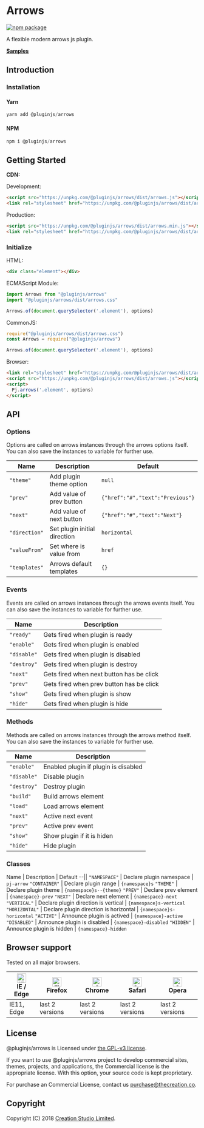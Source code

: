 # Arrows

[![npm package](https://img.shields.io/npm/v/@pluginjs/arrows.svg)](https://www.npmjs.com/package/@pluginjs/arrows)

A flexible modern arrows js plugin.

**[Samples](https://codesandbox.io/s/github/pluginjs/pluginjs/tree/master/modules/arrows/samples)**

## Introduction
### Installation

#### Yarn

```javascript
yarn add @pluginjs/arrows
```

#### NPM

```javascript
npm i @pluginjs/arrows
```

## Getting Started

**CDN:**

Development:

```html
<script src="https://unpkg.com/@pluginjs/arrows/dist/arrows.js"></script>
<link rel="stylesheet" href="https://unpkg.com/@pluginjs/arrows/dist/arrows.css">
```

Production:

```html
<script src="https://unpkg.com/@pluginjs/arrows/dist/arrows.min.js"></script>
<link rel="stylesheet" href="https://unpkg.com/@pluginjs/arrows/dist/arrows.min.css">
```

### Initialize

HTML:

```html
<div class="element"></div>
```

ECMAScript Module:

```javascript
import Arrows from "@pluginjs/arrows"
import "@pluginjs/arrows/dist/arrows.css"

Arrows.of(document.querySelector('.element'), options)
```

CommonJS:

```javascript
require("@pluginjs/arrows/dist/arrows.css")
const Arrows = require("@pluginjs/arrows")

Arrows.of(document.querySelector('.element'), options)
```

Browser:

```html
<link rel="stylesheet" href="https://unpkg.com/@pluginjs/arrows/dist/arrows.css">
<script src="https://unpkg.com/@pluginjs/arrows/dist/arrows.js"></script>
<script>
  Pj.arrows('.element', options)
</script>
```

## API

### Options

Options are called on arrows instances through the arrows options itself.
You can also save the instances to variable for further use.

Name | Description | Default
--|--|--
`"theme"` | Add plugin theme option | `null`
`"prev"` | Add value of prev button | `{"href":"#","text":"Previous"}`
`"next"` | Add value of next button | `{"href":"#","text":"Next"}`
`"direction"` | Set plugin initial direction | `horizontal`
`"valueFrom"` | Set where is value from | `href`
`"templates"` | Arrows default templates | `{}`

### Events

Events are called on arrows instances through the arrows events itself.
You can also save the instances to variable for further use.

Name | Description
--|--
`"ready"` | Gets fired when plugin is ready
`"enable"` | Gets fired when plugin is enabled
`"disable"` | Gets fired when plugin is disabled
`"destroy"` | Gets fired when plugin is destroy
`"next"` | Gets fired when next button has be click
`"prev"` | Gets fired when prev button has be click
`"show"` | Gets fired when plugin is show
`"hide"` | Gets fired when plugin is hide

### Methods

Methods are called on arrows instances through the arrows method itself.
You can also save the instances to variable for further use.

Name | Description
--|--
`"enable"` | Enabled plugin if plugin is disabled
`"disable"` | Disable plugin
`"destroy"` | Destroy plugin
`"build"` | Build arrows element
`"load"` | Load arrows element
`"next"` | Active next event
`"prev"` | Active prev event
`"show"` | Show plugin if it is hiden
`"hide"` | Hide plugin

### Classes

Name | Description | Default
--||
`"NAMESPACE"` | Declare plugin namespace | `pj-arrow`
`"CONTAINER"` | Declare plugin range | `{namespace}s`
`"THEME"` | Declare plugin theme | `{namespace}s--{theme}`
`"PREV"` | Declare prev element | `{namespace}-prev`
`"NEXT"` | Declare next element | `{namespace}-next`
`"VERTICAL"` | Declare plugin direction is vertical | `{namespace}s-vertical`
`"HORIZONTAL"` | Declare plugin direction is horizontal | `{namespace}s-horizontal`
`"ACTIVE"` | Announce plugin is actived | `{namespace}-active`
`"DISABLED"` | Announce plugin is disabled | `{namespace}-disabled`
`"HIDDEN"` | Announce plugin is hidden | `{namespace}-hidden`

## Browser support

Tested on all major browsers.

| [<img src="https://raw.githubusercontent.com/alrra/browser-logos/master/src/edge/edge_48x48.png" alt="IE / Edge" width="24px" height="24px" />](http://godban.github.io/browsers-support-badges/)</br>IE / Edge | [<img src="https://raw.githubusercontent.com/alrra/browser-logos/master/src/firefox/firefox_48x48.png" alt="Firefox" width="24px" height="24px" />](http://godban.github.io/browsers-support-badges/)</br>Firefox | [<img src="https://raw.githubusercontent.com/alrra/browser-logos/master/src/chrome/chrome_48x48.png" alt="Chrome" width="24px" height="24px" />](http://godban.github.io/browsers-support-badges/)</br>Chrome | [<img src="https://raw.githubusercontent.com/alrra/browser-logos/master/src/safari/safari_48x48.png" alt="Safari" width="24px" height="24px" />](http://godban.github.io/browsers-support-badges/)</br>Safari | [<img src="https://raw.githubusercontent.com/alrra/browser-logos/master/src/opera/opera_48x48.png" alt="Opera" width="24px" height="24px" />](http://godban.github.io/browsers-support-badges/)</br>Opera |
| --------- | --------- | --------- | --------- | --------- |
| IE11, Edge| last 2 versions| last 2 versions| last 2 versions| last 2 versions|

## License

@pluginjs/arrows is Licensed under [the GPL-v3 license](LICENSE).

If you want to use @pluginjs/arrows project to develop commercial sites, themes, projects, and applications, the Commercial license is the appropriate license. With this option, your source code is kept proprietary.

For purchase an Commercial License, contact us purchase@thecreation.co.

## Copyright

Copyright (C) 2018 [Creation Studio Limited](creationstudio.com).